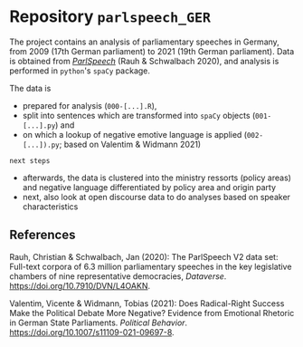 # Repository `parlspeech_GER`

The project contains an analysis of parliamentary speeches in Germany, from 2009 (17th German parliament) to 2021 (19th German parliament). 
Data is obtained from *[ParlSpeech](https://dataverse.harvard.edu/dataset.xhtml?persistentId=doi:10.7910/DVN/L4OAKN)* (Rauh & Schwalbach 2020), and analysis is performed in `python`'s `spaCy` package.


The data is 
- prepared for analysis (`000-[...].R`),
- split into sentences which are transformed into `spaCy` objects 
(`001-[...].py`) and
- on which a lookup of negative emotive language is applied (`002-[...]).py`; based on Valentim & Widmann 2021)

```next steps```
- afterwards, the data is clustered into the ministry ressorts (policy areas) and negative language differentiated by policy area and origin party
- next, also look at open discourse data to do analyses based on speaker characteristics





## References
Rauh, Christian & Schwalbach, Jan (2020): The ParlSpeech V2 data set: Full-text corpora of 6.3 million parliamentary speeches in the key legislative chambers of nine representative democracies, _Dataverse_. https://doi.org/10.7910/DVN/L4OAKN.

Valentim, Vicente & Widmann, Tobias (2021): Does Radical-Right Success Make the Political Debate More Negative? Evidence from Emotional Rhetoric in German State Parliaments. _Political Behavior_. https://doi.org/10.1007/s11109-021-09697-8.